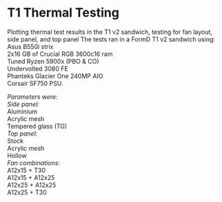 # T1 Thermal Testing
 Plotting thermal test results in the T1 v2 sandwich, testing for fan layout, side panel, and top panel
The tests ran in a FormD T1 v2 sandwich using:  
       Asus B550i strix  
       2x16 GB of Crucial RGB 3600c16 ram  
       Tuned Ryzen 5900x (PBO & CO)  
       Undervolted 3080 FE  
       Phanteks Glacier One 240MP AIO  
       Corsair SF750 PSU.  

 *Parameters were:*  
       *Side panel:*  
           Aluminium  
           Acrylic mesh  
           Tempered glass (TG)  
       *Top panel:*  
           Stock  
           Acrylic mesh  
           Hollow  
       *Fan combinations:*  
       A12x15 + T30  
       A12x15 + A12x25  
       A12x25 + A12x25  
       A12x25 + T30  
